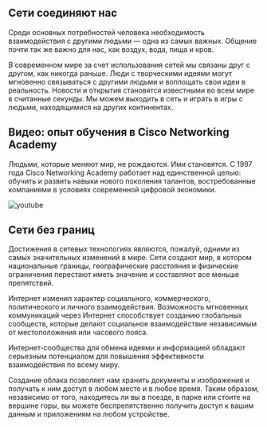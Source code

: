 <!-- verified: agorbachev 03.05.2022 -->

<!-- 1.1.1 -->
## Сети соединяют нас

Среди основных потребностей человека необходимость взаимодействия с другими людьми — одна из самых важных. Общение почти так же важно для нас, как воздух, вода, пища и кров.

В современном мире за счет использования сетей мы связаны друг с другом, как никогда раньше. Люди с творческими идеями могут мгновенно связываться с другими людьми и воплощать свои идеи в реальность. Новости и открытия становятся известными во всем мире в считанные секунды. Мы можем выходить в сеть и играть в игры с людьми, находящимися на других континентах.

<!-- 1.1.2 -->
## Видео: опыт обучения в Cisco Networking Academy

Людьми, которые меняют мир, не рождаются. Ими становятся. С 1997 года Cisco Networking Academy работает над единственной целью: обучить и развить навыки нового поколения талантов, востребованные компаниями в условиях современной цифровой экономики.

![youtube](https://www.youtube.com/watch?v=wcIP__5sa1o)

<!-- 1.1.3 -->
## Сети без границ

Достижения в сетевых технологиях являются, пожалуй, одними из самых значительных изменений в мире. Сети создают мир, в котором национальные границы, географические расстояния и физические ограничения перестают иметь значение и составляют все меньше препятствий.

Интернет изменил характер социального, коммерческого, политического и личного взаимодействия. Возможность мгновенных коммуникаций через Интернет способствует созданию глобальных сообществ, которые делают социальное взаимодействие независимым от местоположения или часового пояса.

Интернет-сообщества для обмена идеями и информацией обладают серьезным потенциалом для повышения эффективности взаимодействия по всему миру.

Создание облака позволяет нам хранить документы и изображения и получать к ним доступ в любом месте и в любое время. Таким образом, независимо от того, находитесь ли вы в поезде, в парке или стоите на вершине горы, вы можете беспрепятственно получить доступ к вашим данным и приложениям на любом устройстве.
